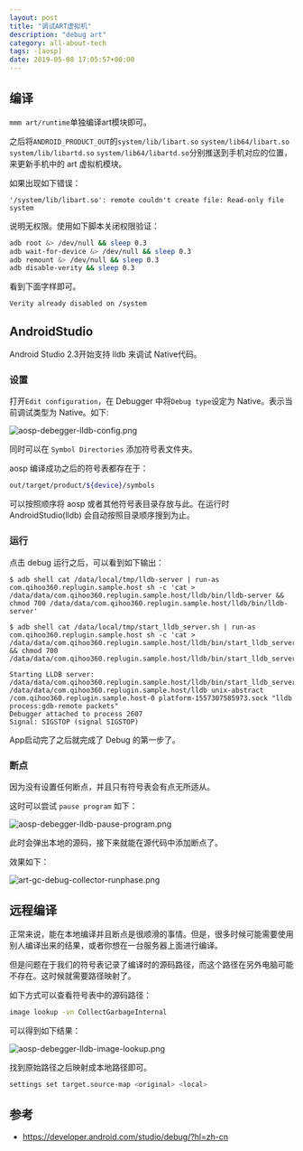```yaml
---
layout: post
title: "调试ART虚拟机"
description: "debug art"
category: all-about-tech
tags: -[aosp]
date: 2019-05-08 17:05:57+00:00
---
```


## 编译

`mmm art/runtime`单独编译art模块即可。

之后将`ANDROID_PRODUCT_OUT`的`system/lib/libart.so` `system/lib64/libart.so` `system/lib/libartd.so` `system/lib64/libartd.so`分别推送到手机对应的位置，来更新手机中的 art 虚拟机模块。

如果出现如下错误：

```
'/system/lib/libart.so': remote couldn't create file: Read-only file system
```

说明无权限。使用如下脚本关闭权限验证：

```sh
adb root &> /dev/null && sleep 0.3
adb wait-for-device &> /dev/null && sleep 0.3
adb remount &> /dev/null && sleep 0.3
adb disable-verity && sleep 0.3
```

看到下面字样即可。

```
Verity already disabled on /system
```

## AndroidStudio

Android Studio 2.3开始支持 lldb 来调试 Native代码。

### 设置

打开`Edit configuration`，在 Debugger 中将`Debug type`设定为 Native。表示当前调试类型为 Native。如下:

![aosp-debegger-lldb-config.png](http://t.cn/EopQLvB)

同时可以在 `Symbol Directories` 添加符号表文件夹。

aosp 编译成功之后的符号表都存在于：

```sh
out/target/product/${device}/symbols
```

可以按照顺序将 aosp 或者其他符号表目录存放与此。在运行时 AndroidStudio(lldb) 会自动按照目录顺序搜到为止。

### 运行

点击 debug 运行之后，可以看到如下输出：

```
$ adb shell cat /data/local/tmp/lldb-server | run-as com.qihoo360.replugin.sample.host sh -c 'cat > /data/data/com.qihoo360.replugin.sample.host/lldb/bin/lldb-server && chmod 700 /data/data/com.qihoo360.replugin.sample.host/lldb/bin/lldb-server'

$ adb shell cat /data/local/tmp/start_lldb_server.sh | run-as com.qihoo360.replugin.sample.host sh -c 'cat > /data/data/com.qihoo360.replugin.sample.host/lldb/bin/start_lldb_server.sh && chmod 700 /data/data/com.qihoo360.replugin.sample.host/lldb/bin/start_lldb_server.sh'

Starting LLDB server: /data/data/com.qihoo360.replugin.sample.host/lldb/bin/start_lldb_server.sh /data/data/com.qihoo360.replugin.sample.host/lldb unix-abstract /com.qihoo360.replugin.sample.host-0 platform-1557307585973.sock "lldb process:gdb-remote packets"
Debugger attached to process 2607
Signal: SIGSTOP (signal SIGSTOP)
```

App启动完了之后就完成了 Debug 的第一步了。

### 断点

因为没有设置任何断点，并且只有符号表会有点无所适从。

这时可以尝试 `pause program` 如下：

![aosp-debegger-lldb-pause-program.png](http://t.cn/E9c50Ko)

此时会弹出本地的源码，接下来就能在源代码中添加断点了。

效果如下：

![art-gc-debug-collector-runphase.png](http://t.cn/Eo0bbzA)

## 远程编译

正常来说，能在本地编译并且断点是很顺滑的事情。但是，很多时候可能需要使用别人编译出来的结果，或者你想在一台服务器上面进行编译。

但是问题在于我们的符号表记录了编译时的源码路径，而这个路径在另外电脑可能不存在。这时候就需要路径映射了。

如下方式可以查看符号表中的源码路径：

```sh
image lookup -vn CollectGarbageInternal
```

可以得到如下结果：

![aosp-debegger-lldb-image-lookup.png](http://t.cn/AiKnUmei)

找到原始路径之后映射成本地路径即可。

```sh
settings set target.source-map <original> <local>
```

## 参考

- <https://developer.android.com/studio/debug/?hl=zh-cn>